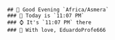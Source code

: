 
        ## 👋 Good Evening `Africa/Asmera`
        ### 📅 Today is `11:07 PM`
        ### ⌚ It's `11:07 PM` there
        ### 🎩 With love, EduardoProfe666 
        
